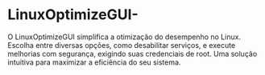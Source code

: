 # LinuxOptimizeGUI-
O LinuxOptimizeGUI simplifica a otimização do desempenho no Linux. Escolha entre diversas opções, como desabilitar serviços, e execute melhorias com segurança, exigindo suas credenciais de root. Uma solução intuitiva para maximizar a eficiência do seu sistema.
